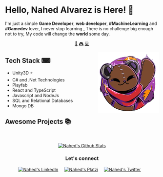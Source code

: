 # Hello, Nahed Alvarez is Here! 👋


I'm just a simple **Game Developer**, **web developer**, **#MachineLearning** and **#Gamedev** lover, I never stop learning , There is no challenge big enough not to try, My code will change the **world** some day.


<p align="center">
<a href="https://github.com/NahedAlvarez/NahedAlvarez/blob/master/ai.md">🤖</a>
<a href="https://github.com/NahedAlvarez/NahedAlvarez/blob/master/gamedev.md">🎮</a>
<a href="https://github.com/NahedAlvarez/NahedAlvarez/blob/master/Web.md">💻</a>
</p>


<a href="https://twitter.com/Nahed_David">
<img align="right" height="auto" width="200" src="https://github.com/NahedAlvarez/NahedAlvarez/raw/master/img/pequesoft.png"/>
</a>


## Tech Stack ⌨
- Unity3D ⭐
- C# and .Net Technologies
- Playfab
- React and TypeScript
- Javascript and NodeJs
- SQL and Relational Databases
- Mongo DB


## Awesome Projects 📚



<br>

<p align="center">
<a href="#user-30538313-pinned-items-reorder-form">
<img align="center" src="https://github-readme-stats.vercel.app/api?username=NahedAlvarez&bg_color=30,e96443,904e95&title_color=fff&text_color=fff" alt="Nahed's Github Stats"/>
</a>
</p>

<div align="center">
<h3 align="center">Let's connect</h3>
</div>
<p align="center">
<a href="https://www.linkedin.com/in/nahedalvarez/" target="blank">
<img align="center" width="30px" alt="Nahed's LinkedIn" src="https://www.vectorlogo.zone/logos/linkedin/linkedin-icon.svg"/></a> &nbsp; &nbsp;
<a href="https://platzi.com/p/nahed-david-alvarez/" target="blank">
<img align="center" width="30px" alt="Nahed's Platzi" src="https://static.platzi.com/media/avatars/platziteam_8cfe6fc7-1246-4c9a-9f5d-d10d467443ee.png"/></a> &nbsp; &nbsp;
<a href="https://twitter.com/Nahed_David" target="blank">
<img align="center" width="30px" alt="Nahed's Twitter" src="https://www.vectorlogo.zone/logos/twitter/twitter-official.svg"/></a> &nbsp; &nbsp;

</p>


